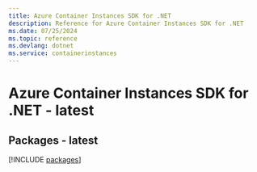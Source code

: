 ```yaml
---
title: Azure Container Instances SDK for .NET
description: Reference for Azure Container Instances SDK for .NET
ms.date: 07/25/2024
ms.topic: reference
ms.devlang: dotnet
ms.service: containerinstances
---
```

# Azure Container Instances SDK for .NET - latest
## Packages - latest
[!INCLUDE [packages](container-instances-index.md)]